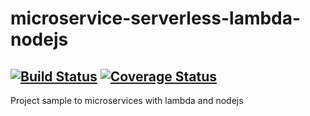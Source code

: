 # microservice-serverless-lambda-nodejs
## [![Build Status](https://travis-ci.org/jonatassaraiva/microservice-serverless-lambda-nodejs.svg?branch=master)](https://travis-ci.org/jonatassaraiva/microservice-serverless-lambda-nodejs) [![Coverage Status](https://coveralls.io/repos/github/jonatassaraiva/microservice-serverless-lambda-nodejs/badge.svg?branch=master)](https://coveralls.io/github/jonatassaraiva/microservice-serverless-lambda-nodejs?branch=master) 
Project sample to microservices with lambda and nodejs
